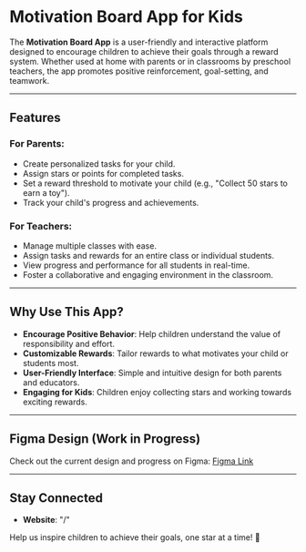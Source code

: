 # Motivation Board App for Kids

The **Motivation Board App** is a user-friendly and interactive platform designed to encourage children to achieve their goals through a reward system. Whether used at home with parents or in classrooms by preschool teachers, the app promotes positive reinforcement, goal-setting, and teamwork.

---

## Features

### For Parents:
- Create personalized tasks for your child.  
- Assign stars or points for completed tasks.  
- Set a reward threshold to motivate your child (e.g., "Collect 50 stars to earn a toy").  
- Track your child's progress and achievements.  

### For Teachers:
- Manage multiple classes with ease.  
- Assign tasks and rewards for an entire class or individual students.  
- View progress and performance for all students in real-time.  
- Foster a collaborative and engaging environment in the classroom.  

---

## Why Use This App?

- **Encourage Positive Behavior**: Help children understand the value of responsibility and effort.  
- **Customizable Rewards**: Tailor rewards to what motivates your child or students most.  
- **User-Friendly Interface**: Simple and intuitive design for both parents and educators.  
- **Engaging for Kids**: Children enjoy collecting stars and working towards exciting rewards.  

---

## Figma Design (Work in Progress)

Check out the current design and progress on Figma: [Figma Link](#) 

---

## Stay Connected

- **Website**: "/"  

Help us inspire children to achieve their goals, one star at a time! 🚀
